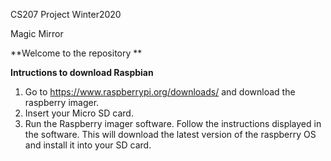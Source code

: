 CS207 Project Winter2020

Magic Mirror


**Welcome to the repository ** 

**Intructions to download Raspbian**
1. Go to https://www.raspberrypi.org/downloads/ and download the raspberry imager.
2. Insert your Micro SD card.
3. Run the Raspberry imager software. Follow the instructions displayed in the software.
  This will download the latest version of the raspberry OS and install it into your SD card.

